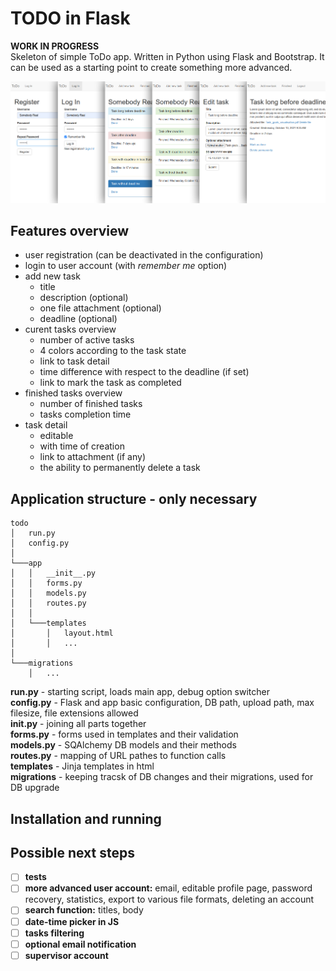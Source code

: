 # TODO in Flask
**WORK IN PROGRESS**  
Skeleton of simple ToDo app. Written in Python using Flask and Bootstrap. It can be used as a starting point to create something more advanced.  

![Preview](todo.png)  
## Features overview
- user registration (can be deactivated in the configuration)
- login to user account (with *remember me* option)
- add new task
    - title
    - description (optional)
    - one file attachment (optional)
    - deadline (optional)
- curent tasks overview
    - number of active tasks
    - 4 colors according to the task state
    - link to task detail
    - time difference with respect to the deadline (if set)
    - link to mark the task as completed
- finished tasks overview
    - number of finished tasks
    - tasks completion time
- task detail
    - editable
    - with time of creation
    - link to attachment (if any)
    - the ability to permanently delete a task
## Application structure - only necessary
```
todo
│   run.py   
│   config.py
│
└───app
│   │   __init__.py
│   │   forms.py
│   │   models.py
│   │   routes.py
│   │
│   └───templates
│       │   layout.html
│       │   ... 
│
└───migrations
    │   ... 
```
**run.py** - starting script, loads main app, debug option switcher  
**config.py** - Flask and app basic configuration, DB path, upload path, max filesize, file extensions allowed  
**__init__.py** - joining all parts together  
**forms.py** - forms used in templates and their validation  
**models.py** - SQAlchemy DB models and their methods  
**routes.py** - mapping of URL pathes to function calls  
**templates** - Jinja templates in html  
**migrations** - keeping tracsk of DB changes and their migrations, used for DB upgrade  

## Installation and running

## Possible next steps
- [ ] **tests**
- [ ] **more advanced user account:** email, editable profile page, password recovery, statistics, export to various file formats, deleting an account
- [ ] **search function:** titles, body
- [ ] **date-time picker in JS**
- [ ] **tasks filtering**
- [ ] **optional email notification**
- [ ] **supervisor account**
